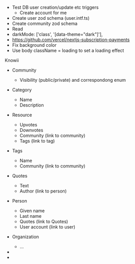 - Test DB user creation/update etc triggers
  - Create account for me
- Create user zod schema (user.intf.ts)
- Create community zod schema
- Read
- darkMode: ['class', '[data-theme="dark"]'],
- https://github.com/vercel/nextjs-subscription-payments
- Fix background color
- Use body className = loading to set a loading effect

Knowii

- Community
  - Visibility (public/private) and correspondong enum
- Category
  - Name
  - Description
- Resource
  - Upvotes
  - Downvotes
  - Community (link to community)
  - Tags (link to tag)
- Tags
  - Name
  - Community (link to community)
- Quotes
  - Text
  - Author (link to person)
- Person
  - Given name
  - Last name
  - Quotes (link to Quotes)
  - User account (link to user)
- Organization

  - ...

-
-
